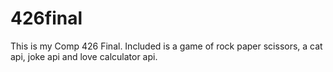 # 426final
This is my Comp 426 Final. Included is a game of rock paper scissors, a cat api, joke api and love calculator api.
